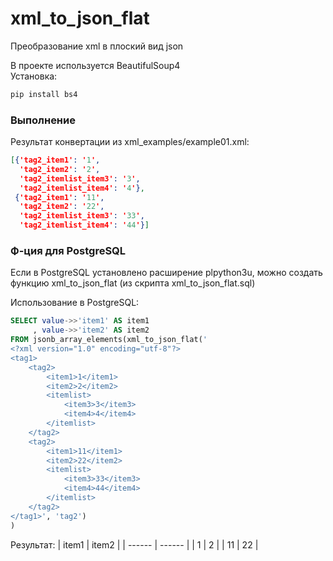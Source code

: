 # xml_to_json_flat
Преобразование xml в плоский вид json

В проекте используется BeautifulSoup4  
Установка:   
```sh
pip install bs4
```

### Выполнение
Результат конвертации из xml_examples/example01.xml:
```json
[{'tag2_item1': '1',
  'tag2_item2': '2',
  'tag2_itemlist_item3': '3',
  'tag2_itemlist_item4': '4'},
 {'tag2_item1': '11',
  'tag2_item2': '22',
  'tag2_itemlist_item3': '33',
  'tag2_itemlist_item4': '44'}]
```


### Ф-ция для PostgreSQL

Если в PostgreSQL установлено расширение plpython3u, можно создать функцию xml_to_json_flat (из скрипта xml_to_json_flat.sql)

Использование в PostgreSQL:  

```sql
SELECT value->>'item1' AS item1    
     , value->>'item2' AS item2 
FROM jsonb_array_elements(xml_to_json_flat('
<?xml version="1.0" encoding="utf-8"?>
<tag1>
    <tag2>
        <item1>1</item1>
        <item2>2</item2>
        <itemlist> 
            <item3>3</item3>
            <item4>4</item4>
        </itemlist>
    </tag2>
    <tag2>
        <item1>11</item1>
        <item2>22</item2>
        <itemlist> 
            <item3>33</item3>
            <item4>44</item4>
        </itemlist>
    </tag2>
</tag1>', 'tag2')
)
```
Результат:
| item1 | item2 |
| ------ | ------ |
| 1 | 2 |
| 11 | 22 |